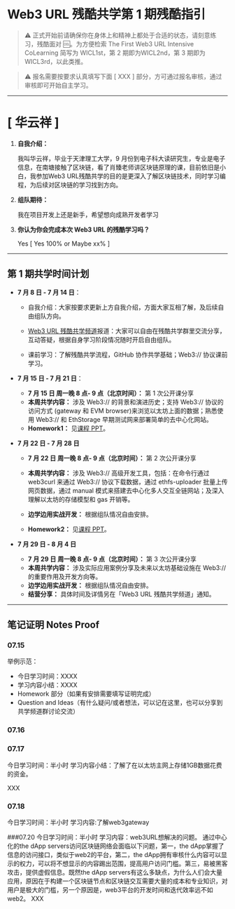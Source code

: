 # Web3 URL 残酷共学第 1 期残酷指引

> ⚠️ 正式开始前请确保你在身体上和精神上都处于合适的状态，请刻意练习，残酷面对 🆒。为方便检索 The First Web3 URL Intensive CoLearning 简写为 WICL1st，第 2 期即为WICL2nd，第 3 期即为 WICL3rd，以此类推。

> ⚠️ 报名需要按要求认真填写下面 [ XXX ] 部分，方可通过报名审核，通过审核即可开始自主学习。

---

# [ 华云祥 ]

1. **自我介绍：**

   我叫华云祥，毕业于天津理工大学，9 月份到电子科大读研究生，专业是电子信息，在南塘接触了区块链，看了肖臻老师讲区块链原理的课，目前依旧是小白，我参加Web3 URL残酷共学的目的是更深入了解区块链技术，同时学习编程，为后续对区块链的学习找到方向。

2. **组队期待：**

   我在项目开发上还是新手，希望想向成熟开发者学习 
3. **你认为你会完成本次 Web3 URL 的残酷学习吗？**

   Yes [ Yes 100% or Maybe xx% ]

---

## 第 1 期共学时间计划

- **7 月 8 日 - 7 月 14 日**：

  - 自我介绍：大家按要求更新上方自我介绍，方面大家互相了解，及后续自由组队方向。

  -  [Web3 URL 残酷共学频道](https://t.me/LXDAO/8748)报道：大家可以自由在残酷共学群里交流分享，互动答疑，根据自身学习阶段情况随时开启自由组队。

  - 课前学习：了解残酷共学流程，GitHub 协作共学基础；Web3:// 协议课前学习。

- **7 月 15 日 - 7 月 21 日**：

  - **7 月 15 日 周一晚 8 点- 9 点（北京时间）：** 第 1 次公开课分享
  - **本周共学内容：** 涉及 Web3://  的背景和演进历史；支持 Web3://  协议的访问方式 (gateway 和 EVM browser)来浏览以太坊上面的数据；熟悉使用 Web3://  和 EthStorage 早期测试网来部署简单的去中心化网站。
  - **Homework1：** 见[课程 PPT](https://docs.google.com/presentation/d/1egJUKJrjC9wjkmOF9sLBkTSwHpd6hl8FXkWehPW7kFk/edit#slide=id.g1754f50a55c_0_11)。

- **7 月 22 日 - 7 月 28 日**
  - **7 月 22 日 周一晚 8 点- 9 点（北京时间）：** 第 2 次公开课分享

  - **本周共学内容：** 涉及 Web3://  高级开发工具，包括：在命令行通过 web3curl 来通过 Web3://  协议下载数据，通过 ethfs-uploader 批量上传网页数据，通过 manual 模式来搭建去中心化多人交互全链网站；及深入理解以太坊的存储模型和 gas 开销等。
  - **边学边用实战开发：** 根据组队情况自由安排。
  - **Homework2：** 见[课程 PPT](https://docs.google.com/presentation/d/1egJUKJrjC9wjkmOF9sLBkTSwHpd6hl8FXkWehPW7kFk/edit#slide=id.g1754f50a55c_0_11)。

- **7 月 29 日 - 8 月 4 日**
  - **7 月 29 日 周一晚 8 点- 9 点（北京时间）：** 第 3 次公开课分享
  - **本周共学内容：** 涉及实际应用案例分享及未来以太坊基础设施在 Web3://  的重要作用及开发方向等。
  - **边学边用实战开发：** 根据组队情况自由安排。
  - **结营分享：** 具体时间及详情另在「Web3 URL 残酷共学频道」通知。

---

## 笔记证明 Notes Proof
<!-- Content_START --> 
### 07.15

举例示范：

- 今日学习时间：XXXX
- 学习内容小结：XXXX
- Homework 部分（如果有安排需要填写证明完成）
- Question and Ideas（有什么疑问/或者想法，可以记在这里，也可以分享到共学频道群讨论交流）



### 07.16

### 07.17
今日学习时间：半小时
学习内容小结：了解了在以太坊主网上存储1GB数据花费的资金。

XXX

### 07.18
今日学习时间：半小时
学习内容:了解web3gateway

###07.20
今日学习时间：半小时
学习内容：web3URL想解决的问题。
通过中心化的the dApp servers访问区块链网络会面临以下问题，第一，the dApp掌握了信息的访问接口，类似于web2的平台，第二，the dApp拥有审核什么内容可以显示的权力，可以将不想显示的内容踢出范围，提高用户访问门槛。第三，易被黑客攻击，提供虚假信息。既然the dApp servers有这么多缺点，为什么人们会大量应用，原因在于构建一个区块链节点和区块链交互需要大量的成本和专业知识，对用户是极大的门槛，另一个原因是，web3平台的开发时间和迭代效率远不如web2。
XXX
<!-- Content_END -->
